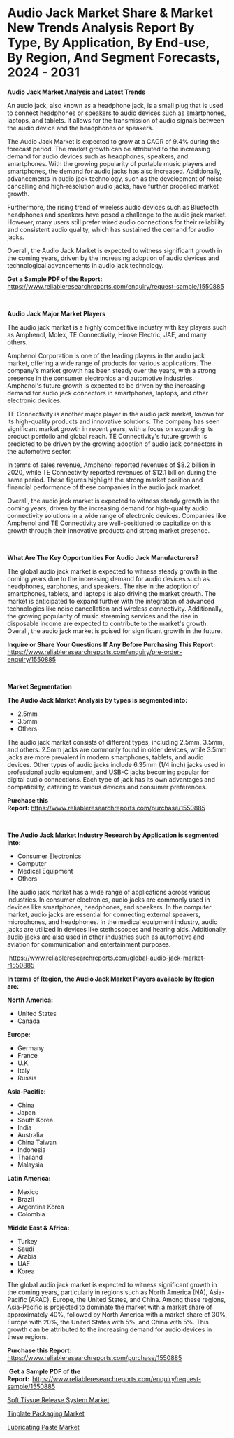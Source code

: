 <p><h1>Audio Jack Market Share & Market New Trends Analysis Report By Type, By Application, By End-use, By Region, And Segment Forecasts, 2024 - 2031</h1></p><p><strong>Audio Jack Market Analysis and Latest Trends</strong></p>
<p><p>An audio jack, also known as a headphone jack, is a small plug that is used to connect headphones or speakers to audio devices such as smartphones, laptops, and tablets. It allows for the transmission of audio signals between the audio device and the headphones or speakers.</p><p>The Audio Jack Market is expected to grow at a CAGR of 9.4% during the forecast period. The market growth can be attributed to the increasing demand for audio devices such as headphones, speakers, and smartphones. With the growing popularity of portable music players and smartphones, the demand for audio jacks has also increased. Additionally, advancements in audio jack technology, such as the development of noise-cancelling and high-resolution audio jacks, have further propelled market growth.</p><p>Furthermore, the rising trend of wireless audio devices such as Bluetooth headphones and speakers have posed a challenge to the audio jack market. However, many users still prefer wired audio connections for their reliability and consistent audio quality, which has sustained the demand for audio jacks.</p><p>Overall, the Audio Jack Market is expected to witness significant growth in the coming years, driven by the increasing adoption of audio devices and technological advancements in audio jack technology.</p></p>
<p><strong>Get a Sample PDF of the Report:&nbsp;</strong> <a href="https://www.reliableresearchreports.com/enquiry/request-sample/1550885">https://www.reliableresearchreports.com/enquiry/request-sample/1550885</a></p>
<p>&nbsp;</p>
<p><strong>Audio Jack Major Market Players</strong></p>
<p><p>The audio jack market is a highly competitive industry with key players such as Amphenol, Molex, TE Connectivity, Hirose Electric, JAE, and many others. </p><p>Amphenol Corporation is one of the leading players in the audio jack market, offering a wide range of products for various applications. The company's market growth has been steady over the years, with a strong presence in the consumer electronics and automotive industries. Amphenol's future growth is expected to be driven by the increasing demand for audio jack connectors in smartphones, laptops, and other electronic devices.</p><p>TE Connectivity is another major player in the audio jack market, known for its high-quality products and innovative solutions. The company has seen significant market growth in recent years, with a focus on expanding its product portfolio and global reach. TE Connectivity's future growth is predicted to be driven by the growing adoption of audio jack connectors in the automotive sector.</p><p>In terms of sales revenue, Amphenol reported revenues of $8.2 billion in 2020, while TE Connectivity reported revenues of $12.1 billion during the same period. These figures highlight the strong market position and financial performance of these companies in the audio jack market.</p><p>Overall, the audio jack market is expected to witness steady growth in the coming years, driven by the increasing demand for high-quality audio connectivity solutions in a wide range of electronic devices. Companies like Amphenol and TE Connectivity are well-positioned to capitalize on this growth through their innovative products and strong market presence.</p></p>
<p>&nbsp;</p>
<p><strong>What Are The Key Opportunities For Audio Jack Manufacturers?</strong></p>
<p><p>The global audio jack market is expected to witness steady growth in the coming years due to the increasing demand for audio devices such as headphones, earphones, and speakers. The rise in the adoption of smartphones, tablets, and laptops is also driving the market growth. The market is anticipated to expand further with the integration of advanced technologies like noise cancellation and wireless connectivity. Additionally, the growing popularity of music streaming services and the rise in disposable income are expected to contribute to the market's growth. Overall, the audio jack market is poised for significant growth in the future.</p></p>
<p><strong>Inquire or Share Your Questions If Any Before Purchasing This Report:</strong> <a href="https://www.reliableresearchreports.com/enquiry/pre-order-enquiry/1550885">https://www.reliableresearchreports.com/enquiry/pre-order-enquiry/1550885</a></p>
<p>&nbsp;</p>
<p><strong>Market Segmentation</strong></p>
<p><strong>The Audio Jack Market Analysis by types is segmented into:</strong></p>
<p><ul><li>2.5mm</li><li>3.5mm</li><li>Others</li></ul></p>
<p><p>The audio jack market consists of different types, including 2.5mm, 3.5mm, and others. 2.5mm jacks are commonly found in older devices, while 3.5mm jacks are more prevalent in modern smartphones, tablets, and audio devices. Other types of audio jacks include 6.35mm (1/4 inch) jacks used in professional audio equipment, and USB-C jacks becoming popular for digital audio connections. Each type of jack has its own advantages and compatibility, catering to various devices and consumer preferences.</p></p>
<p><strong>Purchase this Report:&nbsp;</strong><a href="https://www.reliableresearchreports.com/purchase/1550885">https://www.reliableresearchreports.com/purchase/1550885</a></p>
<p>&nbsp;</p>
<p><strong>The Audio Jack Market Industry Research by Application is segmented into:</strong></p>
<p><ul><li>Consumer Electronics</li><li>Computer</li><li>Medical Equipment</li><li>Others</li></ul></p>
<p><p>The audio jack market has a wide range of applications across various industries. In consumer electronics, audio jacks are commonly used in devices like smartphones, headphones, and speakers. In the computer market, audio jacks are essential for connecting external speakers, microphones, and headphones. In the medical equipment industry, audio jacks are utilized in devices like stethoscopes and hearing aids. Additionally, audio jacks are also used in other industries such as automotive and aviation for communication and entertainment purposes.</p></p>
<p><a href="https://www.reliableresearchreports.com/global-audio-jack-market-r1550885">&nbsp;https://www.reliableresearchreports.com/global-audio-jack-market-r1550885</a></p>
<p><strong>In terms of Region, the Audio Jack Market Players available by Region are:</strong></p>
<p>
    <p> <strong> North America: </strong>
        <ul>
            <li>United States</li>
            <li>Canada</li>
        </ul>
        </p> 
    <p> <strong> Europe: </strong>
        <ul>
            <li>Germany</li>
            <li>France</li>
            <li>U.K.</li>
            <li>Italy</li>
            <li>Russia</li>
        </ul>
        </p> 
    <p> <strong> Asia-Pacific: </strong>
        <ul>
            <li>China</li>
            <li>Japan</li>
            <li>South Korea</li>
            <li>India</li>
            <li>Australia</li>
            <li>China Taiwan</li>
            <li>Indonesia</li>
            <li>Thailand</li>
            <li>Malaysia</li>
        </ul>
        </p> 
    <p> <strong> Latin America: </strong>
        <ul>
            <li>Mexico</li>
            <li>Brazil</li>
            <li>Argentina Korea</li>
            <li>Colombia</li>
        </ul>
        </p> 
    <p> <strong> Middle East & Africa: </strong>
        <ul>
            <li>Turkey</li>
            <li>Saudi</li>
            <li>Arabia</li>
            <li>UAE</li>
            <li>Korea</li>
        </ul>
    </p>
    </p>
<p><p>The global audio jack market is expected to witness significant growth in the coming years, particularly in regions such as North America (NA), Asia-Pacific (APAC), Europe, the United States, and China. Among these regions, Asia-Pacific is projected to dominate the market with a market share of approximately 40%, followed by North America with a market share of 30%, Europe with 20%, the United States with 5%, and China with 5%. This growth can be attributed to the increasing demand for audio devices in these regions.</p></p>
<p><strong>Purchase this Report: </strong><a href="https://www.reliableresearchreports.com/purchase/1550885">https://www.reliableresearchreports.com/purchase/1550885</a></p>
<p>&nbsp;<strong>Get a Sample PDF of the Report:&nbsp;&nbsp;</strong><a href="https://www.reliableresearchreports.com/enquiry/request-sample/1550885">https://www.reliableresearchreports.com/enquiry/request-sample/1550885</a></p>
<p><strong></strong></p>
<p><p><a href="https://github.com/marthawweekle/Market-Research-Report-List-2/blob/main/soft-tissue-release-system-market.md">Soft Tissue Release System Market</a></p><p><a href="https://medium.com/@joshdavis1955/tinplate-packaging-market-size-share-analysis-growth-trends-forecasts-2024-2031-f8ff694a8c22">Tinplate Packaging Market</a></p><p><a href="https://medium.com/@soloncarter54/strategic-insights-into-global-lubricating-paste-market-trends-2024-2031-covered-in-141-pages-5534be05d228">Lubricating Paste Market</a></p></p>